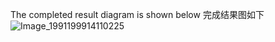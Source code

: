 The completed result diagram is shown below
完成结果图如下
![Image_1991199914110225](https://github.com/user-attachments/assets/8f09f328-ffb0-4259-8715-fd0f7181460a)
